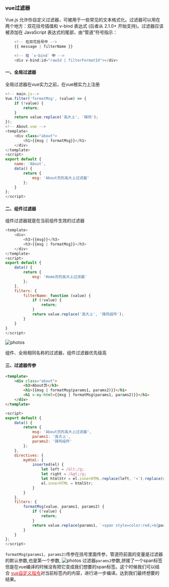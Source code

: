 <!--
title: vue自定义过滤器,
categories: 技术,
path: /articleDetail,
comments: true,
photos: vue,
date: 2019-06-08 15:10:03,
tags: ,
keywords: ,
description: 
--->

### vue过滤器
Vue.js 允许你自定义过滤器，可被用于一些常见的文本格式化。过滤器可以用在两个地方：双花括号插值和 v-bind 表达式 (后者从 2.1.0+ 开始支持)。过滤器应该被添加在 JavaScript 表达式的尾部，由“管道”符号指示：

```js
    <!-- 在双花括号中 -->
    {{ message | filterName }}

    <!-- 在 `v-bind` 中 -->
    <div v-bind:id="rawId | filterFormatId"></div>
```

#### 一、全局过滤器

全局过滤器在vue实力之前，在vue根实力上注册

```js
<!-- main.js-->
Vue.filter('formatMsg', (value) => {
    if (!value) {
        return;
    }
    return value.replace('高大上', '辣鸡');
});
<!-- About.vue -->
<template>
    <div class="about">
        <h1>{{msg | formatMsg}}</h1>
    </div>
</template>
<script>
export default {
    name: 'About',
    data() {
        return {
            msg: 'About页的高大上过滤器'
        };
    }
};
</script>
```
#### 二、组件过滤器

组件过滤器就是在当前组件生效的过滤器

```js
<template>
    <div>
        <h3>{{msg}}</h3>
        <h3>{{msg | formatMsg}}</h3>
    </div>
</template>
<script>
export default {
    data() {
        return {
            msg: 'Home页的高大上过滤器'
        };
    },
    filters: {
        filterName: function (value) {
            if (!value) {
                return;
            }
            return value.replace('高大上', '辣鸡组件');
        }
    }
}
</script>
```
![photos](https://cdn.jsdelivr.net/gh/qiang520184/cdn@1.4.3/images/vue/1.png)

组件、全局相同名称的过滤器，组件过滤器优先级高

#### 三、过滤器传参

```html
<template>
    <div class="about">
        <h3>About页</h3>
        <h1>{{msg | formatMsg(params1, params2)}}</h1>
        <h1 v-my-html>{{msg | formatMsg(params1, params2)}}</h1>
    </div>
</template>
```
```js
<script>
export default {
    data() {
        return {
            msg: 'About页的高大上过滤器',
            params1: '高大上',
            params2: '辣鸡组件'
        };
    },
    directives: {
        myHtml: {
            inserted(el) {
                let left = /&lt;/g;
                let right = /&gt;/g;
                let htmlStr = el.innerHTML.replace(left, '<').replace(right, '>');
                el.innerHTML = htmlStr;
            }
        }
    },
    filters: {
        formatMsg(value, params1, params2) {
            if (!value) {
                return;
            }
            return value.replace(params1, `<span style=color:red;>${params2}</span>`);
        }
    }
};
</script>
```
`formatMsg(params1, params2)`传参在括号里面传参，管道符前面的变量是过滤器的默认参数,也是第一个参数,
![photos](https://cdn.jsdelivr.net/gh/qiang520184/cdn@1.4.3/images/vue/2.png)
过滤器`params2`参数,拼接了一个span标签但是在vue编译的时候没有把它变成我们想要的span标签。这个时候我们可以结合
<a href="https://www.fudaqiang.com/vue自定义指令.html" target="blank"><font color="red">vue自定义指令</font></a>对当前标签内的内容，进行进一步编译。达到我们最终想要的结果。

